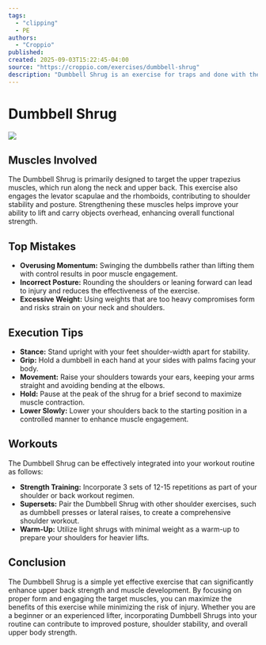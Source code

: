 ```yaml
---
tags:
  - "clipping"
  - PE
authors:
  - "Croppio"
published:
created: 2025-09-03T15:22:45-04:00
source: "https://croppio.com/exercises/dumbbell-shrug"
description: "Dumbbell Shrug is an exercise for traps and done with the dumbbell."
---
```


# Dumbbell Shrug

![](https://croppio.com/images/exercises/resized/Dumbbell%20Shrug.webp)

## Muscles Involved

The Dumbbell Shrug is primarily designed to target the upper trapezius muscles, which run along the neck and upper back. This exercise also engages the levator scapulae and the rhomboids, contributing to shoulder stability and posture. Strengthening these muscles helps improve your ability to lift and carry objects overhead, enhancing overall functional strength.

## Top Mistakes

- **Overusing Momentum:** Swinging the dumbbells rather than lifting them with control results in poor muscle engagement.
- **Incorrect Posture:** Rounding the shoulders or leaning forward can lead to injury and reduces the effectiveness of the exercise.
- **Excessive Weight:** Using weights that are too heavy compromises form and risks strain on your neck and shoulders.

## Execution Tips

- **Stance:** Stand upright with your feet shoulder-width apart for stability.
- **Grip:** Hold a dumbbell in each hand at your sides with palms facing your body.
- **Movement:** Raise your shoulders towards your ears, keeping your arms straight and avoiding bending at the elbows.
- **Hold:** Pause at the peak of the shrug for a brief second to maximize muscle contraction.
- **Lower Slowly:** Lower your shoulders back to the starting position in a controlled manner to enhance muscle engagement.

## Workouts

The Dumbbell Shrug can be effectively integrated into your workout routine as follows:

- **Strength Training:** Incorporate 3 sets of 12-15 repetitions as part of your shoulder or back workout regimen.
- **Supersets:** Pair the Dumbbell Shrug with other shoulder exercises, such as dumbbell presses or lateral raises, to create a comprehensive shoulder workout.
- **Warm-Up:** Utilize light shrugs with minimal weight as a warm-up to prepare your shoulders for heavier lifts.

## Conclusion

The Dumbbell Shrug is a simple yet effective exercise that can significantly enhance upper back strength and muscle development. By focusing on proper form and engaging the target muscles, you can maximize the benefits of this exercise while minimizing the risk of injury. Whether you are a beginner or an experienced lifter, incorporating Dumbbell Shrugs into your routine can contribute to improved posture, shoulder stability, and overall upper body strength.